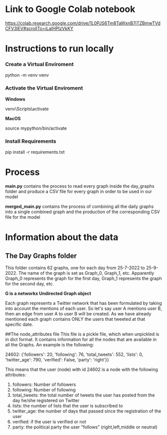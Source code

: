 # Link to Google Colab notebook
https://colab.research.google.com/drive/1L0PJS6Tm8TaWxnB7iTZBmwTVdCFV3lEV#scrollTo=iLaIHPIzVkKY

# Instructions to run locally

### Create a Virtual Enviroment
python -m venv venv

### Activate the Virtual Enviroment
**Windows** 

venv\Scripts\activate

**MacOS**

source mypython/bin/activate

### Install Requirements

pip install -r requirements.txt

# Process

**main.py** contains the process to read every graph inside the day_graphs folder and produce a CSV file for every graph in order to be used in our model

**merged_main.py** contains the process of combining all the daily graphs into a single combined graph and the production of the corresponding CSV file for the model

# Information about the data

## The Day Graphs folder
This folder contains 62 graphs, one for each day from 25-7-2022 to 25-9-2022. The name of the graph is set as Graph_0, Graph_1, etc. 
Apparently Graph_0 represents the graph for the first day, Graph_1 represents the graph for the second day, etc. 

**G is a networkx Undirected Graph object**

Each graph represents a Twitter network that has been formulated by taking into account the mentions of each user. 
So let's say user A mentions user B, then an edge from user A to user B will be created. As we have already mentioned each graph 
contains ONLY the users that tweeted at that specific date. 

##The node_attributes file
This file is a pickle file, which when unpickled is in dict format. It contains information for all the nodes that are available in all the Graphs. 
An example is the following:

24602: {'followers': 20, 'following': 76, 'total_tweets': 552, 'lists': 0, 'twitter_age': 790, 'verified': False, 'party': 'right'}}

This means that the user (node) with id 24602 is a node with the following attributes:
1. followers: Number of followers
2. following: Number of following 
3. total_tweets: the total number of tweets the user has posted from the day he/she registered on Twitter
4. lists: the number of lists that the user is subscribed to
5. twitter_age: the number of days that passed since the registration of the user 
6. verified: if the user is verified or not
7. party: the political party the user "follows" (right,left,middle or neutral)
